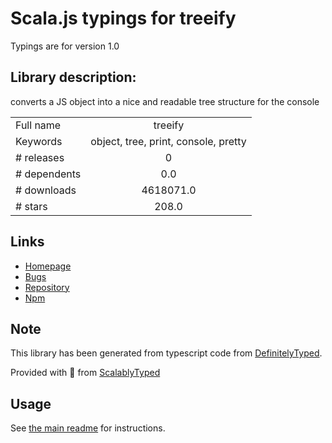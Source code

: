 
# Scala.js typings for treeify

Typings are for version 1.0

## Library description:
converts a JS object into a nice and readable tree structure for the console

|                    |                 |
| ------------------ | :-------------: |
| Full name          | treeify |
| Keywords           | object, tree, print, console, pretty |
| # releases         | 0 |
| # dependents       | 0.0 |
| # downloads        | 4618071.0 |
| # stars            | 208.0 |

## Links
- [Homepage](https://github.com/notatestuser/treeify#readme)
- [Bugs](https://github.com/notatestuser/treeify/issues)
- [Repository](https://github.com/notatestuser/treeify)
- [Npm](https://www.npmjs.com/package/treeify)
    


## Note
This library has been generated from typescript code from [DefinitelyTyped](https://definitelytyped.org).

Provided with :purple_heart: from [ScalablyTyped](https://github.com/oyvindberg/ScalablyTyped)

## Usage
See [the main readme](../../readme.md) for instructions.


